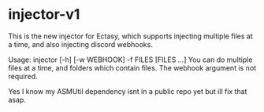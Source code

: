 # injector-v1

This is the new injector for Ectasy, which supports injecting multiple files at a time, and also injecting discord webhooks.

Usage: injector [-h] [-w WEBHOOK] -f FILES [FILES ...]
You can do multiple files at a time, and folders which contain files. The webhook argument is not required.

Yes I know my ASMUtil dependency isnt in a public repo yet but ill fix that asap.
